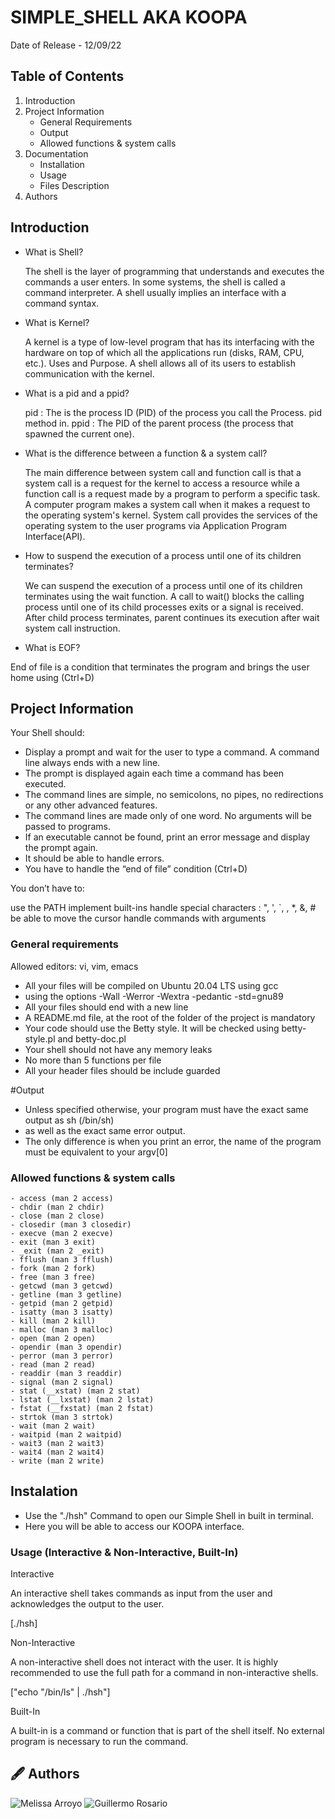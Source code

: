 # SIMPLE_SHELL AKA KOOPA

Date of Release - 12/09/22

## Table of Contents

1. Introduction
2. Project Information
    - General Requirements
    - Output
    - Allowed functions & system calls
3. Documentation
    - Installation
    - Usage
    - Files Description
4. Authors
    
## Introduction

- What is Shell?

  The shell is the layer of programming that understands and executes the commands a user enters. 
  In some systems, the shell is called a command interpreter. 
  A shell usually implies an interface with a command syntax.

- What is Kernel?

  A kernel is a type of low-level program that has its interfacing with the hardware on top of which all the 
  applications run (disks, RAM, CPU, etc.). Uses and Purpose. A shell allows all of its users to establish 
  communication with the kernel.

- What is a pid and a ppid?

  pid : The is the process ID (PID) of the process you call the Process. pid method in. 
  ppid : The PID of the parent process (the process that spawned the current one).

- What is the difference between a function & a system call?

  The main difference between system call and function call is that a system call is a request for the kernel to access a resource while a function call is a request made by a program to perform a specific task. A computer program makes a system call when it makes a request to the operating system's kernel. System call provides the services of the operating system to the user programs via Application Program Interface(API).

- How to suspend the execution of a process until one of its children terminates?

  We can suspend the execution of a process until one of its children terminates using the wait function. A call to wait() blocks the calling process until one of its child processes exits or a signal is received. After child process terminates, parent continues its execution after wait system call instruction.

- What is EOF?

End of file is a condition that terminates the program and brings the user home using (Ctrl+D)

## Project Information

Your Shell should:

   - Display a prompt and wait for the user to type a command. A command line always ends with a new line.
   - The prompt is displayed again each time a command has been executed.
   - The command lines are simple, no semicolons, no pipes, no redirections or any other advanced features.
   - The command lines are made only of one word. No arguments will be passed to programs.
   - If an executable cannot be found, print an error message and display the prompt again.
   - It should be able to handle errors.
   - You have to handle the “end of file” condition (Ctrl+D)

You don’t have to:

   use the PATH
   implement built-ins
   handle special characters : ", ', `, \, *, &, #
   be able to move the cursor
   handle commands with arguments

### General requirements

   Allowed editors: vi, vim, emacs

   - All your files will be compiled on Ubuntu 20.04 LTS using gcc
   - using the options -Wall -Werror -Wextra -pedantic -std=gnu89
   - All your files should end with a new line
   - A README.md file, at the root of the folder of the project is mandatory
   - Your code should use the Betty style. It will be checked using betty-style.pl and betty-doc.pl
   - Your shell should not have any memory leaks
   - No more than 5 functions per file
   - All your header files should be include guarded

#Output
   - Unless specified otherwise, your program must have the exact same output as sh (/bin/sh) 
   - as well as the exact same error output.
   - The only difference is when you print an error, the name of the program must be equivalent to your argv[0]

### Allowed functions & system calls

    - access (man 2 access)
    - chdir (man 2 chdir)
    - close (man 2 close)
    - closedir (man 3 closedir)
    - execve (man 2 execve)
    - exit (man 3 exit)
    - _exit (man 2 _exit)
    - fflush (man 3 fflush)
    - fork (man 2 fork)
    - free (man 3 free)
    - getcwd (man 3 getcwd)
    - getline (man 3 getline)
    - getpid (man 2 getpid)
    - isatty (man 3 isatty)
    - kill (man 2 kill)
    - malloc (man 3 malloc)
    - open (man 2 open)
    - opendir (man 3 opendir)
    - perror (man 3 perror)
    - read (man 2 read)
    - readdir (man 3 readdir)
    - signal (man 2 signal)
    - stat (__xstat) (man 2 stat)
    - lstat (__lxstat) (man 2 lstat)
    - fstat (__fxstat) (man 2 fstat)
    - strtok (man 3 strtok)
    - wait (man 2 wait)
    - waitpid (man 2 waitpid)
    - wait3 (man 2 wait3)
    - wait4 (man 2 wait4)
    - write (man 2 write)


## Instalation 

   - Use the "./hsh" Command to open our Simple Shell in built in terminal. 
   - Here you will be able to access our KOOPA interface. 

### Usage (Interactive & Non-Interactive, Built-In)

  Interactive
  
  An interactive shell takes commands as input from the user and acknowledges the output to the user.

  [./hsh]

  Non-Interactive
  
  A non-interactive shell does not interact with the user. 
  It is highly recommended to use the full path for a command in non-interactive shells.

  ["echo "/bin/ls" | ./hsh"]

  Built-In
  
  A built-in is a command or function that is part of the shell itself. 
  No external program is necessary to run the command.

## 🖋️ Authors

![Melissa Arroyo](https://github.com/MelissaAT)
![Guillermo Rosario](https://github.com/GuillermoRosario)

